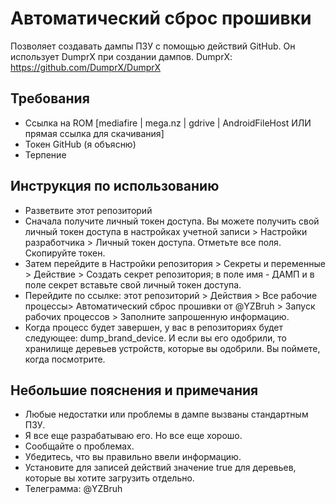 # Автоматический сброс прошивки
Позволяет создавать дампы ПЗУ с помощью действий GitHub. Он использует DumprX при создании дампов. DumprX: https://github.com/DumprX/DumprX

## Требования
- Ссылка на ROM [mediafire | mega.nz | gdrive | AndroidFileHost ИЛИ прямая ссылка для скачивания]
- Токен GitHub (я объясню)
- Терпение

## Инструкция по использованию
- Разветвите этот репозиторий
- Сначала получите личный токен доступа. Вы можете получить свой личный токен доступа в настройках учетной записи > Настройки разработчика > Личный токен доступа. Отметьте все поля. Скопируйте токен.
- Затем перейдите в Настройки репозитория > Секреты и переменные > Действие > Создать секрет репозитория; в поле имя - ДАМП и в поле секрет вставьте свой личный токен доступа.
- Перейдите по ссылке: этот репозиторий > Действия > Все рабочие процессы> Автоматический сброс прошивки от @YZBruh > Запуск рабочих процессов > Заполните запрошенную информацию.
- Когда процесс будет завершен, у вас в репозиториях будет следующее: dump_brand_device. И если вы его одобрили, то хранилище деревьев устройств, которые вы одобрили. Вы поймете, когда посмотрите.

## Небольшие пояснения и примечания
- Любые недостатки или проблемы в дампе вызваны стандартным ПЗУ.
- Я все еще разрабатываю его. Но все еще хорошо.
- Сообщайте о проблемах.
- Убедитесь, что вы правильно ввели информацию.
- Установите для записей действий значение true для деревьев, которые вы хотите загрузить отдельно.
- Телеграмма: @YZBruh
